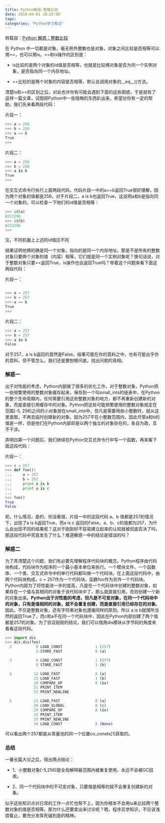 ```yaml
---
title: Python解惑-整数比较
date: 2018-04-01 10:25:08
tags:
categories: "Python学习笔记"
---
```


转载自：[Python 解惑：整数比较](http://python.jobbole.com/87845/)  

在 Python 中一切都是对象，毫无例外整数也是对象，对象之间比较是否相等可以用==，也可以用is。==和is操作的区别是：

* is比较的是两个对象的id值是否相等，也就是比较俩对象是否为同一个实例对象，是否指向同一个内存地址。

* ==比较的是两个对象的内容是否相等，默认会调用对象的__eq__()方法。

清楚is和==的区别之后，对此也许你有可能会遇到下面的这些困惑，于是就有了这样一篇文章，试图把Python中一些隐晦的东西趴出来，希望对你有一定的帮助。我们先来看两段代码：

<!--more-->

片段一：

```Python
>>> a = 256
>>> b = 256
>>> a == b
True
>>>
```

片段二：

```Python
>>> a = 256
>>> b = 256
>>> a is b
True
>>>
```

在交互式命令行执行上面两段代码，代码片段一中的a==b返回True很好理解，因为两个对象的值都是256，对于片段二，a is b也返回True，这说明a和b是指向同一个对象的，可以检查一下他们的id值是否相等：

```Python
>>> id(a)
8213296
>>> id(b)
8213296
>>>
```

注，不同机器上上述的id值应不同

结果证明他俩的确是同一个对象，指向的是同一个内存地址。那是不是所有的整数对象只要两个对象的值（内容）相等，它们就是同一个实例对象呢？换句话说，对于整数对象只要==返回True，is操作也会返回True吗？带着这个问题来看下面这两段代码：

片段一：

```Python

>>> a = 257
>>> b = 257
>>> a == b
True
>>>
```

片段二：

```Python
>>> a = 257
>>> b = 257
>>> a is b
False
```

对于257，a is b返回的竟然是False，结果可能在你的意料之中，也有可能出乎你的意料，但不管怎么，我们还是要刨根问底，找出问题的真相。

### 解惑一

出于对性能的考虑，Python内部做了很多的优化工作，对于整数对象，Python把一些频繁使用的整数对象缓存起来，保存到一个叫small_ints的链表中，在Python的整个生命周期内，任何需要引用这些整数对象的地方，都不再重新创建新的对象，而是直接引用缓存中的对象。Python把这些可能频繁使用的整数对象规定在范围[-5, 256]之间的小对象放在small_ints中，但凡是需要用些小整数时，就从这里面取，不再去临时创建新的对象。因为257不在小整数范围内，因此尽管a和b的值是一样，但是他们在Python内部却是以两个独立的对象存在的，各自为政，互不干涉。

弄明白第一个问题后，我们继续在Python交互式命令行中写一个函数，再来看下面这段代码：

片段一：

```python
>>> c = 257
>>> def foo():
...     a = 257
...     b = 257
...     print a is b
...     print a is c
...
>>> foo()
True
False
```

呃，什么情况，是的，你没看错，片段一中的这段代码 a、b 值都是257的情况下，出现了a is b返回True，而a is c 返回的False，a、b、c的值都为257，为什么会出现不同的结果呢？这对于刚刚好不容易建立起来的认知就被彻底否决了吗，那这段代码中究竟发生了什么？难道解惑一中的结论是错误的吗？

### 解惑二

为了弄清楚这个问题，我们有必要先理解程序代码块的概念。Python程序由代码块构成，代码块作为程序的一个最小基本单位来执行。一个模块文件、一个函数体、一个类、交互式命令中的单行代码都叫做一个代码块。在上面这段代码中，由两个代码块构成，c = 257作为一个代码块，函数foo作为另外一个代码块。Python内部为了将性能进一步的提高，凡是在一个代码块中创建的整数对象，如果存在一个值与其相同的对象于该代码块中了，那么就直接引用，否则创建一个新的对象出来。**Python出于对性能的考虑，但凡是不可变对象，在同一个代码块中的对象，只有是值相同的对象，就不会重复创建，而是直接引用已经存在的对象**。因此，不仅是整数对象，还有字符串对象也遵循同样的原则。所以 a is b就理所当然的返回True了，而c和a不在同一个代码块中，因此在Python内部创建了两个值都是257的对象。为了验证刚刚的结论，我们可以借用dis模块从字节码的角度来看看这段代码。

```Python
>>> import dis
>>> dis.dis(foo)
  2           0 LOAD_CONST               1 (257)
              3 STORE_FAST               0 (a)

  3           6 LOAD_CONST               1 (257)
              9 STORE_FAST               1 (b)

  4          12 LOAD_FAST                0 (a)
             15 LOAD_FAST                1 (b)
             18 COMPARE_OP               8 (is)
             21 PRINT_ITEM          
             22 PRINT_NEWLINE       

  5          23 LOAD_FAST                0 (a)
             26 LOAD_GLOBAL              0 (c)
             29 COMPARE_OP               8 (is)
             32 PRINT_ITEM          
             33 PRINT_NEWLINE       
             34 LOAD_CONST               0 (None)
```

可以看出两个257都是从常量池的同一个位置co_consts[1]获取的。

### 总结
一番长篇大论之后，得出两点结论：

* 1、小整数对象[-5,256]是全局解释器范围内被重复使用，永远不会被GC回收。

* 2、同一个代码块中的不可变对象，只要值是相等的就不会重复创建新的对象。

似乎这些知识点对日常的工作一点忙也帮不上，因为你根本不会用is来比较两个整数对象的值是否相等。那为什么还要拿出来讨论呢？嗯，程序员学知识，不应该浅尝辄止，要充分发挥死磕到底的精神。
